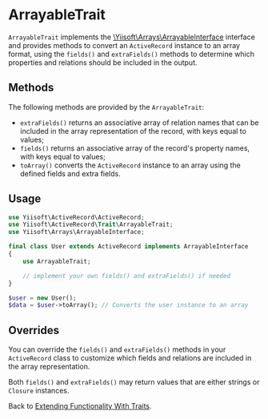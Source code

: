 # ArrayableTrait

`ArrayableTrait` implements the [\Yiisoft\Arrays\ArrayableInterface](https://github.com/yiisoft/arrays/blob/master/src/ArrayableInterface.php) interface and provides methods to convert 
an `ActiveRecord` instance to an array format, using the `fields()` and `extraFields()` methods to determine which 
properties and relations should be included in the output.

## Methods

The following methods are provided by the `ArrayableTrait`:

- `extraFields()` returns an associative array of relation names that can be included in the array representation 
  of the record, with keys equal to values;
- `fields()` returns an associative array of the record's property names, with keys equal to values;
- `toArray()` converts the `ActiveRecord` instance to an array using the defined fields and extra fields.

## Usage

```php
use Yiisoft\ActiveRecord\ActiveRecord;
use Yiisoft\ActiveRecord\Trait\ArrayableTrait;
use Yiisoft\Arrays\ArrayableInterface;

final class User extends ActiveRecord implements ArrayableInterface
{
    use ArrayableTrait;

    // implement your own fields() and extraFields() if needed
}

$user = new User();
$data = $user->toArray(); // Converts the user instance to an array
```

## Overrides

You can override the `fields()` and `extraFields()` methods in your `ActiveRecord` class to customize which fields
and relations are included in the array representation.

Both `fields()` and `extraFields()` may return values that are either strings or `Closure` instances.

Back to [Extending Functionality With Traits](traits.md).

